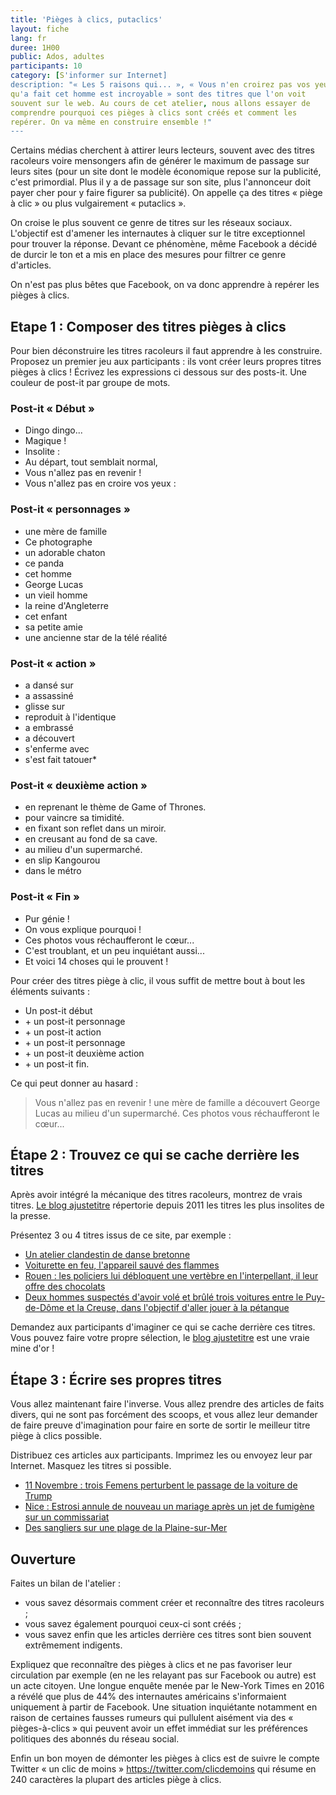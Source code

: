 ```yaml
---
title: 'Pièges à clics, putaclics'
layout: fiche
lang: fr
duree: 1H00
public: Ados, adultes
participants: 10
category: [S'informer sur Internet]
description: "« Les 5 raisons qui... », « Vous n'en croirez pas vos yeux » ou « Ce
qu'a fait cet homme est incroyable » sont des titres que l'on voit
souvent sur le web. Au cours de cet atelier, nous allons essayer de
comprendre pourquoi ces pièges à clics sont créés et comment les
repérer. On va même en construire ensemble !"
---
```


Certains médias cherchent à attirer leurs lecteurs, souvent avec des
titres racoleurs voire mensongers afin de générer le maximum de passage
sur leurs sites (pour un site dont le modèle économique repose sur la
publicité, c'est primordial. Plus il y a de passage sur son site, plus
l'annonceur doit payer cher pour y faire figurer sa publicité). On
appelle ça des titres « piège à clic » ou plus vulgairement
« putaclics ».

On croise le plus souvent ce genre de titres sur les réseaux sociaux.
L'objectif est d'amener les internautes à cliquer sur le titre
exceptionnel pour trouver la réponse. Devant ce phénomène, même Facebook
a décidé de durcir le ton et a mis en place des mesures pour filtrer ce
genre d'articles.

On n'est pas plus bêtes que Facebook, on va donc apprendre à repérer les
pièges à clics.

Etape 1 : Composer des titres pièges à clics
--------------------------------------------

Pour bien déconstruire les titres racoleurs il faut apprendre à les
construire. Proposez un premier jeu aux participants : ils vont créer
leurs propres titres pièges à clics ! Écrivez les expressions ci dessous
sur des posts-it. Une couleur de post-it par groupe de mots.

### Post-it « Début »

-   Dingo dingo...
-   Magique !
-   Insolite :
-   Au départ, tout semblait normal,
-   Vous n'allez pas en revenir !
-   Vous n'allez pas en croire vos yeux :

### Post-it « personnages »

-   une mère de famille
-   Ce photographe
-   un adorable chaton
-   ce panda
-   cet homme
-   George Lucas
-   un vieil homme
-   la reine d'Angleterre
-   cet enfant
-   sa petite amie
-   une ancienne star de la télé réalité

### Post-it « action »

-   a dansé sur
-   a assassiné
-   glisse sur
-   reproduit à l'identique
-   a embrassé
-   a découvert
-   s'enferme avec
-   s'est fait tatouer\*

### Post-it « deuxième action »

-   en reprenant le thème de Game of Thrones.
-   pour vaincre sa timidité.
-   en fixant son reflet dans un miroir.
-   en creusant au fond de sa cave.
-   au milieu d'un supermarché.
-   en slip Kangourou
-   dans le métro

### Post-it « Fin »

-   Pur génie !
-   On vous explique pourquoi !
-   Ces photos vous réchaufferont le cœur...
-   C'est troublant, et un peu inquiétant aussi...
-   Et voici 14 choses qui le prouvent !

Pour créer des titres piège à clic, il vous suffit de mettre bout à bout
les éléments suivants :

-   Un post-it début
-   \+ un post-it personnage
-   \+ un post-it action
-   \+ un post-it personnage
-   \+ un post-it deuxième action
-   \+ un post-it fin.

Ce qui peut donner au hasard :

> Vous n'allez pas en revenir ! une mère de famille a découvert George
> Lucas au milieu d'un supermarché. Ces photos vous réchaufferont le
> cœur...

Étape 2 : Trouvez ce qui se cache derrière les titres
-----------------------------------------------------

Après avoir intégré la mécanique des titres racoleurs, montrez de vrais
titres. [Le blog ajustetitre](https://ajustetitre.tumblr.com/)
répertorie depuis 2011 les titres les plus insolites de la presse.

Présentez 3 ou 4 titres issus de ce site, par exemple :

-   [Un atelier clandestin de danse
    bretonne](https://ajustetitre.tumblr.com/post/178786369195)
-   [Voiturette en feu, l'appareil sauvé des
    flammes](https://ajustetitre.tumblr.com/post/180066517570)
-   [Rouen : les policiers lui débloquent une vertèbre en
    l'interpellant, il leur offre des
    chocolats](https://ajustetitre.tumblr.com/post/179923196760)
-   [Deux hommes suspectés d'avoir volé et brûlé trois voitures entre le
    Puy-de-Dôme et la Creuse, dans l'objectif d'aller jouer à la
    pétanque](https://ajustetitre.tumblr.com/post/179922667770)

Demandez aux participants d'imaginer ce qui se cache derrière ces
titres. Vous pouvez faire votre propre sélection, le [blog
ajustetitre](https://ajustetitre.tumblr.com/) est une vraie mine d'or !

Étape 3 : Écrire ses propres titres
-----------------------------------

Vous allez maintenant faire l'inverse. Vous allez prendre des articles
de faits divers, qui ne sont pas forcément des scoops, et vous allez
leur demander de faire preuve d'imagination pour faire en sorte de
sortir le meilleur titre piège à clics possible.

Distribuez ces articles aux participants. Imprimez les ou envoyez leur
par Internet. Masquez les titres si possible.

-   [11 Novembre : trois Femens perturbent le passage de la voiture de
    Trump](http://www.leparisien.fr/international/11-novembre-deux-femen-perturbent-le-passage-de-la-voiture-de-trump-11-11-2018-7939845.php)
-   [Nice : Estrosi annule de nouveau un mariage après un jet de
    fumigène sur un
    commissariat](http://www.leparisien.fr/faits-divers/nice-estrosi-annule-de-nouveau-un-mariage-apres-un-jet-de-fumigene-sur-un-commissariat-03-11-2018-7934370.php)
-   [Des sangliers sur une plage de la
    Plaine-sur-Mer](https://www.francebleu.fr/infos/insolite/des-sangliers-sur-une-plage-de-la-plaine-sur-mer-1541788336%20*%20https://www.lci.fr/insolite/un-minotaure-geant-se-balade-dans-les-rues-de-toulouse-2103580.html)

Ouverture
---------

Faites un bilan de l'atelier :

-   vous savez désormais comment créer et reconnaître des titres
    racoleurs ;
-   vous savez également pourquoi ceux-ci sont créés ;
-   vous savez enfin que les articles derrière ces titres sont bien
    souvent extrêmement indigents.

Expliquez que reconnaître des pièges à clics et ne pas favoriser leur
circulation par exemple (en ne les relayant pas sur Facebook ou autre)
est un acte citoyen. Une longue enquête menée par le New-York Times en
2016 a révélé que plus de 44% des internautes américains s'informaient
uniquement à partir de Facebook. Une situation inquiétante notamment en
raison de certaines fausses rumeurs qui pullulent aisément via des «
pièges-à-clics » qui peuvent avoir un effet immédiat sur les préférences
politiques des abonnés du réseau social.

Enfin un bon moyen de démonter les pièges à clics est de suivre le
compte Twitter « un clic de moins » <https://twitter.com/clicdemoins>
qui résume en 240 caractères la plupart des articles piège à clics.

